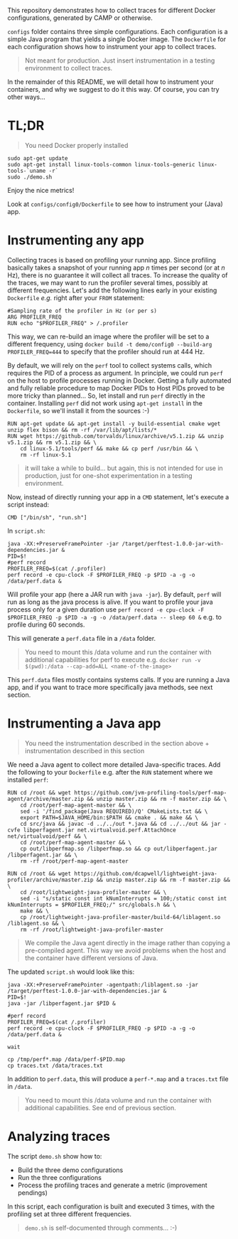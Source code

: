 This repository demonstrates how to collect traces for different Docker configurations, generated by CAMP or otherwise.

`configs` folder contains three simple configurations. Each configuration is a simple Java program that yields a single Docker image. The `Dockerfile` for each configuration shows how to instrument your app to collect traces.

> Not meant for production. Just insert instrumentation in a testing environment to collect traces.

In the remainder of this README, we will detail how to instrument your containers, and why we suggest to do it this way. Of course, you can try other ways...

# TL;DR

> You need Docker properly installed

```
sudo apt-get update
sudo apt-get install linux-tools-common linux-tools-generic linux-tools-`uname -r`
sudo ./demo.sh
```

Enjoy the nice metrics!

Look at `configs/config0/Dockerfile` to see how to instrument your (Java) app.

# Instrumenting any app

Collecting traces is based on profiling your running app. Since profiling basically takes a snapshot of your running app *n* times per second (or at *n* Hz), there is no guarantee it will collect all traces. To increase the quality of the traces, we may want to run the profiler several times, possibly at different frequencies. Let's add the following lines early in your existing `Dockerfile` *e.g.* right after your `FROM` statement:

```
#Sampling rate of the profiler in Hz (or per s)
ARG PROFILER_FREQ
RUN echo "$PROFILER_FREQ" > /.profiler
```

This way, we can re-build an image where the profiler will be set to a different frequency, using `docker build -t demo/config0 --build-arg PROFILER_FREQ=444` to specify that the profiler should run at 444 Hz.

By default, we will rely on the `perf` tool to collect systems calls, which requires the PID of a process as argument. In principle, we could run `perf` on the host to profile processes running in Docker. Getting a fully automated and fully reliable procedure to map Docker PIDs to Host PIDs proved to be more tricky than planned... So, let install and run `perf` directly in the container. Installing `perf` did not work using `apt-get install` in the `Dockerfile`, so we'll install it from the sources :-)

```
RUN apt-get update && apt-get install -y build-essential cmake wget unzip flex bison && rm -rf /var/lib/apt/lists/*
RUN wget https://github.com/torvalds/linux/archive/v5.1.zip && unzip v5.1.zip && rm v5.1.zip && \
    cd linux-5.1/tools/perf && make && cp perf /usr/bin && \
    rm -rf linux-5.1
```

> it will take a while to build... but again, this is not intended for use in production, just for one-shot experimentation in a testing environment.

Now, instead of directly running your app in a `CMD` statement, let's execute a script instead:

```
CMD ["/bin/sh", "run.sh"]
```

In `script.sh`:

```
java -XX:+PreserveFramePointer -jar /target/perftest-1.0.0-jar-with-dependencies.jar &
PID=$!
#perf record
PROFILER_FREQ=$(cat /.profiler)
perf record -e cpu-clock -F $PROFILER_FREQ -p $PID -a -g -o /data/perf.data &
```

Will profile your app (here a JAR run with `java -jar`). By default, `perf` will run as long as the java process is alive. If you want to profile your java process only for a given duration use `perf record -e cpu-clock -F $PROFILER_FREQ -p $PID -a -g -o /data/perf.data -- sleep 60 &` e.g. to profile during 60 seconds.

This will generate a `perf.data` file in a `/data` folder.

> You need to mount this /data volume and run the container with additional capabilities for perf to execute e.g. `docker run -v $(pwd):/data --cap-add=ALL <name-of-the-image>`

This `perf.data` files mostly contains systems calls. If you are running a Java app, and if you want to trace more specifically java methods, see next section.

# Instrumenting a Java app

> You need the instrumentation described in the section above + instrumentation described in this section

We need a Java agent to collect more detailed Java-specific traces. Add the following to your `Dockerfile` e.g. after the `RUN` statement where we installed `perf`:

```
RUN cd /root && wget https://github.com/jvm-profiling-tools/perf-map-agent/archive/master.zip && unzip master.zip && rm -f master.zip && \
    cd /root/perf-map-agent-master && \
    sed -i '/find_package(Java REQUIRED)/Q' CMakeLists.txt && \
    export PATH=$JAVA_HOME/bin:$PATH && cmake . && make && \
    cd src/java && javac -d ../../out *.java && cd ../../out && jar -cvfe libperfagent.jar net.virtualvoid.perf.AttachOnce net/virtualvoid/perf && \
    cd /root/perf-map-agent-master && \
    cp out/libperfmap.so /libperfmap.so && cp out/libperfagent.jar /libperfagent.jar && \
    rm -rf /root/perf-map-agent-master

RUN cd /root && wget https://github.com/dcapwell/lightweight-java-profiler/archive/master.zip && unzip master.zip && rm -f master.zip && \
    cd /root/lightweight-java-profiler-master && \
    sed -i "s/static const int kNumInterrupts = 100;/static const int kNumInterrupts = $PROFILER_FREQ;/" src/globals.h && \
    make && \
    cp /root/lightweight-java-profiler-master/build-64/liblagent.so /liblagent.so && \
    rm -rf /root/lightweight-java-profiler-master
```

> We compile the Java agent directly in the image rather than copying a pre-compiled agent. This way we avoid problems when the host and the container have different versions of Java.

The updated `script.sh` would look like this:

```
java -XX:+PreserveFramePointer -agentpath:/liblagent.so -jar /target/perftest-1.0.0-jar-with-dependencies.jar &
PID=$!
java -jar /libperfagent.jar $PID &

#perf record
PROFILER_FREQ=$(cat /.profiler)
perf record -e cpu-clock -F $PROFILER_FREQ -p $PID -a -g -o /data/perf.data &

wait

cp /tmp/perf*.map /data/perf-$PID.map
cp traces.txt /data/traces.txt
```

In addition to `perf.data`, this will produce a `perf-*.map` and a `traces.txt` file in `/data`.

> You need to mount this /data volume and run the container with additional capabilities. See end of previous section.

# Analyzing traces

The script `demo.sh` show how to:

- Build the three demo configurations
- Run the three configurations
- Process the profiling traces and generate a metric (improvement pendings)

In this script, each configuration is built and executed 3 times, with the profiling set at three different frequencies.

> `demo.sh` is self-documented through comments... :-)
